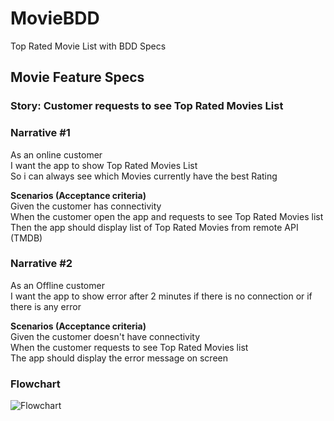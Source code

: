 # MovieBDD
Top Rated Movie List with BDD Specs

## **Movie Feature Specs**
### **Story: Customer requests to see Top Rated Movies List**

### **Narrative #1**
As an online customer<br />
I want the app to show Top Rated Movies List<br />
So i can always see which Movies currently have the best Rating<br />

**Scenarios (Acceptance criteria)**<br />
Given the customer has connectivity<br />
When the customer open the app and requests to see Top Rated Movies list<br />
Then the app should display list of Top Rated Movies from remote API (TMDB)<br />

### **Narrative #2**
As an Offline customer<br />
I want the app to show error after 2 minutes if there is no connection or if there is any error<br />

**Scenarios (Acceptance criteria)**<br />
Given the customer doesn't have connectivity<br />
When the customer requests to see Top Rated Movies list<br />
The app should display the error message on screen<br />

### **Flowchart**
![Flowchart](https://user-images.githubusercontent.com/95727832/230703753-2000e0c0-6e1f-4f33-889f-3d3b022a570f.png)
